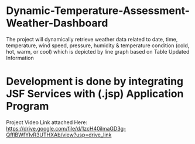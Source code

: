 # Dynamic-Temperature-Assessment-Weather-Dashboard
The project will dynamically retrieve weather data related to date, time, temperature, wind speed, pressure, humidity &amp; temperature condition (cold, hot, warm, or cool) which is depicted by line graph based on Table Updated Information
# Development is done by integrating JSF Services with (.jsp) Application Program

Project Video Link attached Here:
https://drive.google.com/file/d/1zcH40ilmaGD3g-QfflBWfYIvR3UTHXAb/view?usp=drive_link
